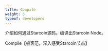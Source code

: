 ```yaml
---
title: Compile
weight: 5
typeof: developers
---
```


介绍如何通过Starcoin源码，编译出Starcoin Node。

<!--more-->

Compile【极客范，深入感受Starcoin节点】